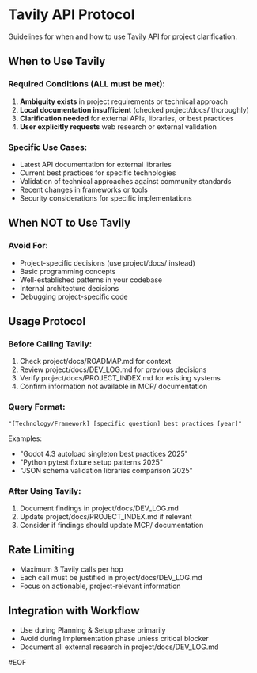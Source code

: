 # Tavily API Protocol

Guidelines for when and how to use Tavily API for project clarification.

## When to Use Tavily

### Required Conditions (ALL must be met):
1. **Ambiguity exists** in project requirements or technical approach
2. **Local documentation insufficient** (checked project/docs/ thoroughly)
3. **Clarification needed** for external APIs, libraries, or best practices
4. **User explicitly requests** web research or external validation

### Specific Use Cases:
- Latest API documentation for external libraries
- Current best practices for specific technologies
- Validation of technical approaches against community standards
- Recent changes in frameworks or tools
- Security considerations for specific implementations

## When NOT to Use Tavily

### Avoid For:
- Project-specific decisions (use project/docs/ instead)
- Basic programming concepts
- Well-established patterns in your codebase
- Internal architecture decisions
- Debugging project-specific code

## Usage Protocol

### Before Calling Tavily:
1. Check project/docs/ROADMAP.md for context
2. Review project/docs/DEV_LOG.md for previous decisions
3. Verify project/docs/PROJECT_INDEX.md for existing systems
4. Confirm information not available in MCP/ documentation

### Query Format:
```
"[Technology/Framework] [specific question] best practices [year]"
```

Examples:
- "Godot 4.3 autoload singleton best practices 2025"
- "Python pytest fixture setup patterns 2025"
- "JSON schema validation libraries comparison 2025"

### After Using Tavily:
1. Document findings in project/docs/DEV_LOG.md
2. Update project/docs/PROJECT_INDEX.md if relevant
3. Consider if findings should update MCP/ documentation

## Rate Limiting
- Maximum 3 Tavily calls per hop
- Each call must be justified in project/docs/DEV_LOG.md
- Focus on actionable, project-relevant information

## Integration with Workflow
- Use during Planning & Setup phase primarily
- Avoid during Implementation phase unless critical blocker
- Document all external research in project/docs/DEV_LOG.md

#EOF
